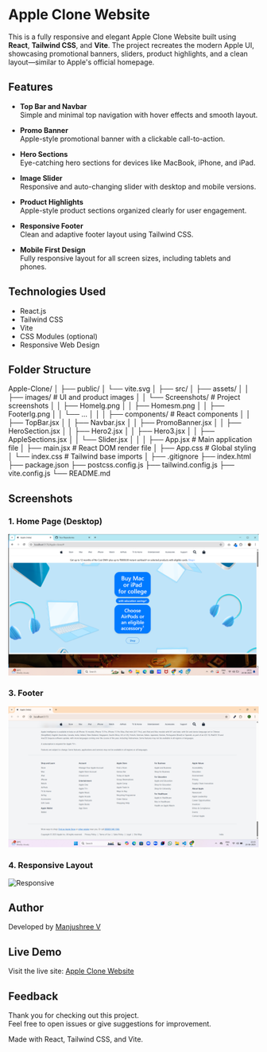 # Apple Clone Website

This is a fully responsive and elegant Apple Clone Website built using **React**, **Tailwind CSS**, and **Vite**. The project recreates the modern Apple UI, showcasing promotional banners, sliders, product highlights, and a clean layout—similar to Apple's official homepage.

## Features

- **Top Bar and Navbar**  
  Simple and minimal top navigation with hover effects and smooth layout.

- **Promo Banner**  
  Apple-style promotional banner with a clickable call-to-action.

- **Hero Sections**  
  Eye-catching hero sections for devices like MacBook, iPhone, and iPad.

- **Image Slider**  
  Responsive and auto-changing slider with desktop and mobile versions.

- **Product Highlights**  
  Apple-style product sections organized clearly for user engagement.

- **Responsive Footer**  
  Clean and adaptive footer layout using Tailwind CSS.

- **Mobile First Design**  
  Fully responsive layout for all screen sizes, including tablets and phones.

## Technologies Used

- React.js  
- Tailwind CSS  
- Vite  
- CSS Modules (optional)  
- Responsive Web Design

## Folder Structure

Apple-Clone/
│
├── public/
│ └── vite.svg
│
├── src/
│ ├── assets/
│ │ ├── images/ # UI and product images
│ │ └── Screenshots/ # Project screenshots
│ │ ├── Homelg.png
│ │ ├── Homesm.png
│ │ ├── Footerlg.png
│ │ └── ...
│ │
│ ├── components/ # React components
│ │ ├── TopBar.jsx
│ │ ├── Navbar.jsx
│ │ ├── PromoBanner.jsx
│ │ ├── HeroSection.jsx
│ │ ├── Hero2.jsx
│ │ ├── Hero3.jsx
│ │ ├── AppleSections.jsx
│ │ └── Slider.jsx
│ │
│ ├── App.jsx # Main application file
│ ├── main.jsx # React DOM render file
│ ├── App.css # Global styling
│ └── index.css # Tailwind base imports
│
├── .gitignore
├── index.html
├── package.json
├── postcss.config.js
├── tailwind.config.js
├── vite.config.js
└── README.md



## Screenshots

### 1. Home Page (Desktop)
![Home Page](src/assets/images/Screenshots/Homelg.png)

### 3. Footer
![Footer](src/assets/images/Screenshots/Footerlg.png)

### 4. Responsive Layout
![Responsive](src/assets/images/Screenshots/Responsive.png)


## Author

Developed by [Manjushree V](https://github.com/Manjushree8)

## Live Demo

Visit the live site: [Apple Clone Website](https://manjushree8.github.io/Apple-clone/)

## Feedback

Thank you for checking out this project.  
Feel free to open issues or give suggestions for improvement.

Made with React, Tailwind CSS, and Vite.
